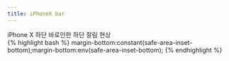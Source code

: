 ```yaml
---
title: iPhoneX bar
---
```


<div class="code-title">iPhone X 하단 바로인한 하단 잘림 현상</div>
{% highlight bash %}
margin-bottom:constant(safe-area-inset-bottom);margin-bottom:env(safe-area-inset-bottom); 
{% endhighlight %}
